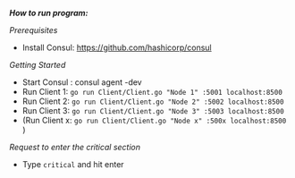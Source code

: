 **_How to run program:_**

*Prerequisites*
- Install Consul:
      https://github.com/hashicorp/consul

*Getting Started*
- Start Consul :
    consul agent -dev
- Run Client 1:
    ```go run Client/Client.go "Node 1" :5001 localhost:8500```
- Run Client 2:
    ```go run Client/Client.go "Node 2" :5002 localhost:8500```
- Run Client 3:
    ```go run Client/Client.go "Node 3" :5003 localhost:8500```
- (Run Client x: ```go run Client/Client.go "Node x" :500x localhost:8500``` )

*Request to enter the critical section*
- Type ```critical``` and hit enter 
  
